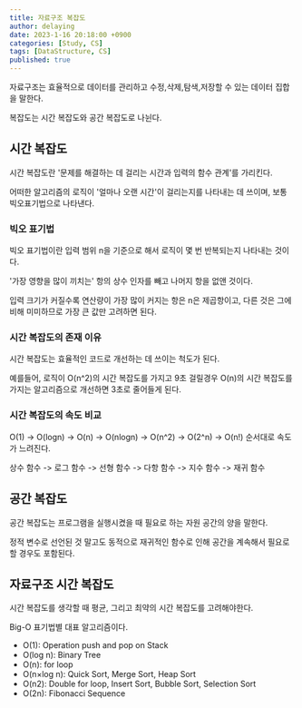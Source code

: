 ```yaml
---
title: 자료구조 복잡도
author: delaying
date: 2023-1-16 20:18:00 +0900
categories: [Study, CS]
tags: [DataStructure, CS]
published: true
---
```


자료구조는 효율적으로 데이터를 관리하고 수정,삭제,탐색,저장할 수 있는 데이터 집합을 말한다.

복잡도는 시간 복잡도와 공간 복잡도로 나뉜다.

## 시간 복잡도
시간 복잡도란 '문제를 해결하는 데 걸리는 시간과 입력의 함수 관계'를 가리킨다.

어떠한 알고리즘의 로직이 '얼마나 오랜 시간'이 걸리는지를 나타내는 데 쓰이며, 보통 빅오표기법으로 나타낸다.


### 빅오 표기법
빅오 표기법이란 입력 범위 n을 기준으로 해서 로직이 몇 번 반복되는지 나타내는 것이다.

'가장 영향을 많이 끼치는' 항의 상수 인자를 빼고 나머지 항을 없앤 것이다.

입력 크기가 커질수록 연산량이 가장 많이 커지는 항은 n은 제곱항이고, 다른 것은 그에 비해 미미하므로 가장 큰 값만 고려하면 된다.


### 시간 복잡도의 존재 이유
시간 복잡도는 효율적인 코드로 개선하는 데 쓰이는 척도가 된다.

예를들어, 로직이 O(n^2)의 시간 복잡도를 가지고 9초 걸릴경우 O(n)의 시간 복잡도를 가지는 알고리즘으로 개선하면 3초로 줄어들게 된다.


### 시간 복잡도의 속도 비교
O(1) -> O(logn) -> O(n) -> O(nlogn) -> O(n^2) -> O(2^n) -> O(n!) 순서대로 속도가 느려진다.

상수 함수 -> 로그 함수 -> 선형 함수 -> 다항 함수 -> 지수 함수 -> 재귀 함수


## 공간 복잡도
공간 복잡도는 프로그램을 실행시켰을 때 필요로 하는 자원 공간의 양을 말한다.

정적 변수로 선언된 것 말고도 동적으로 재귀적인 함수로 인해 공간을 계속해서 필요로 할 경우도 포함된다.


## 자료구조 시간 복잡도
시간 복잡도를 생각할 때 평균, 그리고 최약의 시간 복잡도를 고려해야한다.

Big-O 표기법별 대표 알고리즘이다.
- O(1): Operation push and pop on Stack
- O(log n): Binary Tree
- O(n): for loop
- O(n×log n): Quick Sort, Merge Sort, Heap Sort
- O(n2): Double for loop, Insert Sort, Bubble Sort, Selection Sort
- O(2n): Fibonacci Sequence
